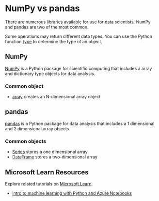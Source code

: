# NumPy vs pandas

There are numerous libraries available for use for data scientists. NumPy and pandas are two of the most common.

Some operations may return different data types. You can use the Python function [type](https://docs.python.org/3/library/functions.html#type) to determine the type of an object.

## NumPy

[NumPy](https://numpy.org/) is a Python package for scientific computing that includes a array and dictionary type objects for data analysis.

### Common object

- [array](https://numpy.org/doc/1.18/reference/generated/numpy.array.html?highlight=array#numpy.array) creates an N-dimensional array object

## pandas

[pandas](https://pandas.pydata.org/) is a Python package for data analysis that includes a 1 dimensional and 2 dimensional array objects

### Common objects

- [Series](https://pandas.pydata.org/docs/reference/api/pandas.Series.html) stores a one dimensional array
- [DataFrame](https://pandas.pydata.org/docs/reference/frame.html) stores a two-dimensional array

## Microsoft Learn Resources

Explore related tutorials on [Microsoft Learn](https://learn.microsoft.com/?WT.mc_id=python-c9-niner).

- [Intro to machine learning with Python and Azure Notebooks](https://docs.microsoft.com/learn/paths/intro-to-ml-with-python/?WT.mc_id=python-c9-niner)
